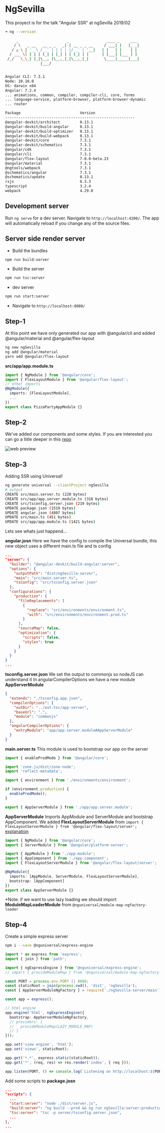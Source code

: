 # NgSevilla

This proyect is for the talk "Angular SSR" at ngSevilla 2019/02

```bash
➜ ng --version

     _                      _                 ____ _     ___
    / \   _ __   __ _ _   _| | __ _ _ __     / ___| |   |_ _|
   / △ \ | '_ \ / _` | | | | |/ _` | '__|   | |   | |    | |
  / ___ \| | | | (_| | |_| | | (_| | |      | |___| |___ | |
 /_/   \_\_| |_|\__, |\__,_|_|\__,_|_|       \____|_____|___|
                |___/


Angular CLI: 7.3.1
Node: 10.10.0
OS: darwin x64
Angular: 7.2.4
... animations, common, compiler, compiler-cli, core, forms
... language-service, platform-browser, platform-browser-dynamic
... router

Package                           Version
-----------------------------------------------------------
@angular-devkit/architect         0.13.1
@angular-devkit/build-angular     0.13.1
@angular-devkit/build-optimizer   0.13.1
@angular-devkit/build-webpack     0.13.1
@angular-devkit/core              7.3.1
@angular-devkit/schematics        7.3.1
@angular/cdk                      7.3.1
@angular/cli                      7.3.1
@angular/flex-layout              7.0.0-beta.23
@angular/material                 7.3.1
@ngtools/webpack                  7.3.1
@schematics/angular               7.3.1
@schematics/update                0.13.1
rxjs                              6.3.3
typescript                        3.2.4
webpack                           4.29.0
```

## Development server

Run `ng serve` for a dev server. Navigate to `http://localhost:4200/`. The app will automatically reload if you change any of the source files.

## Server side render server

* Build the bundles 
```bash
npm run build:server
```

* Build the server
```bash
npm run tsc:server
```

* dev server 
```bash
npm run start:server
```

* Navigate to `http://localhost:8080/` 



## Step-1

At this point we have only generated our app with @angular/cli and added @angular/material and @angular/flex-layout

```bash
ng new ngSevilla
ng add @angular/material
yarn add @angular/flex-layout
```

**src/app/app.module.ts**

```typescript
import { NgModule } from '@angular/core';
import { FlexLayoutModule } from '@angular/flex-layout';
// other imports
@NgModule({
  imports: [FlexLayoutModule],
  ...
})
export class PizzaPartyAppModule {}
```

## Step-2

We've added our components and some styles. If you are interested you can go a liitle deeper in this [repo](https://github.com/AlmeriaJS/angular6-web-ssr)

![web preview](https://user-images.githubusercontent.com/234613/52913499-1f7def00-32bf-11e9-92fe-39e424fa62b2.png)

## Step-3

Adding SSR using Universal!

```bash
ng generate universal --clientProject ngSevilla
# output
CREATE src/main.server.ts (220 bytes)
CREATE src/app/app.server.module.ts (318 bytes)
CREATE src/tsconfig.server.json (219 bytes)
UPDATE package.json (1519 bytes)
UPDATE angular.json (4807 bytes)
UPDATE src/main.ts (451 bytes)
UPDATE src/app/app.module.ts (1421 bytes)
```

Lets see whats just happend...

**angular.josn**
Here we have the config to compile the Universal bundle, this new object uses a different main.ts file and ts config

```json
...
"server": {
  "builder": "@angular-devkit/build-angular:server",
  "options": {
    "outputPath": "dist/ngSevilla-server",
    "main": "src/main.server.ts",
    "tsConfig": "src/tsconfig.server.json"
  },
  "configurations": {
    "production": {
      "fileReplacements": [
        {
          "replace": "src/environments/environment.ts",
          "with": "src/environments/environment.prod.ts"
        }
      ],
      "sourceMap": false,
      "optimization": {
        "scripts": false,
        "styles": true
      }
    }
  }
}
...
```

**tsconfig.server.json**
We set the output to commonjs so nodeJS can understand it
In angularCompilerOptions we have a new module **AppServerModule**

```json
{
  "extends": "./tsconfig.app.json",
  "compilerOptions": {
    "outDir": "../out-tsc/app-server",
    "baseUrl": ".",
    "module": "commonjs"
  },
  "angularCompilerOptions": {
    "entryModule": "app/app.server.module#AppServerModule"
  }
}
```

**main.server.ts**
This module is used to bootstrap our app on the server

```typescript
import { enableProdMode } from '@angular/core';

import 'zone.js/dist/zone-node';
import 'reflect-metadata';

import { environment } from './environments/environment';

if (environment.production) {
  enableProdMode();
}

export { AppServerModule } from './app/app.server.module';
```

**AppServerModule**
Imports AppModule and ServerModule and bootstrap AppComponent.
We added **FlexLayoutServerModule** from ```import { FlexLayoutServerModule } from '@angular/flex-layout/server';``` [explanation](https://github.com/angular/flex-layout/blob/master/guides/SSR.md)

```typescript
import { NgModule } from '@angular/core';
import { ServerModule } from '@angular/platform-server';

import { AppModule } from './app.module';
import { AppComponent } from './app.component';
import { FlexLayoutServerModule } from '@angular/flex-layout/server';

@NgModule({
  imports: [AppModule, ServerModule, FlexLayoutServerModule],
  bootstrap: [AppComponent]
})
export class AppServerModule {}
```
*Note: if we want to use lazy loading we should import **ModuleMapLoaderModule** from ```@nguniversal/module-map-ngfactory-loader```


## Step-4

Create a simple express server

```bash
npm i --save @nguniversal/express-engine
```

```typescript
import * as express from 'express';
import { join } from 'path';

import { ngExpressEngine } from '@nguniversal/express-engine';
// import { provideModuleMap } from '@nguniversal/module-map-ngfactory-loader';

const PORT = process.env.PORT || 8080;
const staticRoot = join(process.cwd(), 'dist', 'ngSevilla');
const { AppServerModuleNgFactory } = require('./ngSevilla-server/main');

const app = express();

// html engine
app.engine('html', ngExpressEngine({
  bootstrap: AppServerModuleNgFactory,
  // providers: [
  //   provideModuleMap(LAZY_MODULE_MAP)
  // ]
}));

app.set('view engine', 'html');
app.set('views', staticRoot);

app.get('*.*', express.static(staticRoot));
app.get('*', (req, res) => res.render('index', { req }));

app.listen(PORT, () => console.log(`Listening on http://localhost:${PORT}`));
```

Add some scripts to **package.josn**

```json
...
"scripts": {
  ...
  "start:server": "node ./dist/server.js",
  "build:server": "ng build --prod && ng run ngSevilla:server:production",
  "tsc:server": "tsc -p server/tsconfig.server.json",
  ...
},
...
```

